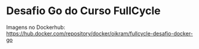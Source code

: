 # Desafio Go do Curso FullCycle

Imagens no Dockerhub:
https://hub.docker.com/repository/docker/oikram/fullcycle-desafio-docker-go
